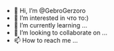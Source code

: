 - 👋 Hi, I’m @GebroGerzoro
- 👀 I’m interested in что то:)
- 🌱 I’m currently learning ...
- 💞️ I’m looking to collaborate on ...
- 📫 How to reach me ...

<!---
GebroGerzoro/GebroGerzoro is a ✨ special ✨ repository because its `README.md` (this file) appears on your GitHub profile.
You can click the Preview link to take a look at your changes.
--->
